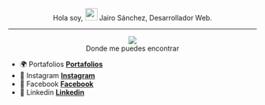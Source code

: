 <div align="center">Hola soy, <img src="https://media.giphy.com/media/du3J3cXyzhj75IOgvA/giphy.gif" width="25px"> Jairo Sánchez, Desarrollador Web.</div>
<hr>
<div align="center"><img src="https://media.giphy.com/media/26tn33aiTi1jkl6H6/giphy.gif"/></div>


<div align="center">Donde me puedes encontrar</div>


* :earth_africa: Portafolios **[Portafolios](https://jairosanchez.es/)**
* :calling: Instagram **[Instagram](https://www.instagram.com/designyou_official/?hl=es)**
* :book: Facebook **[Facebook](https://www.facebook.com/jairosanh)**
* :blue_heart: Linkedin  **[Linkedin](https://www.linkedin.com/in/jairo-s%C3%A1nchez-64416a12b/)**
